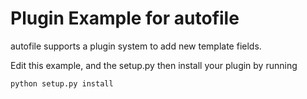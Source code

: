 # Plugin Example for autofile

autofile supports a plugin system to add new template fields. 

Edit this example, and the setup.py then install your plugin by running 

`python setup.py install`
